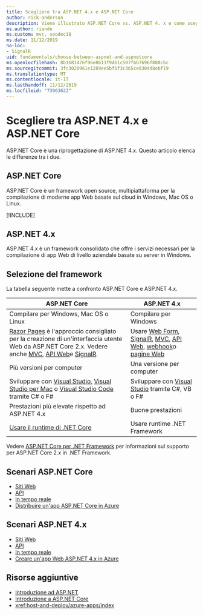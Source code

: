 ```yaml
---
title: Scegliere tra ASP.NET 4.x e ASP.NET Core
author: rick-anderson
description: Viene illustrato ASP.NET Core vs. ASP.NET 4. x e come scegliere tra di essi.
ms.author: riande
ms.custom: mvc, seodec18
ms.date: 11/12/2019
no-loc:
- SignalR
uid: fundamentals/choose-between-aspnet-and-aspnetcore
ms.openlocfilehash: 8b1681476f96e8613f9461c507fbb7696f888cbc
ms.sourcegitcommit: 3fc3020961e1289ee5bf5f3c365ce8304d8ebf19
ms.translationtype: MT
ms.contentlocale: it-IT
ms.lasthandoff: 11/12/2019
ms.locfileid: "73963622"
---
```

# <a name="choose-between-aspnet-4x-and-aspnet-core"></a>Scegliere tra ASP.NET 4.x e ASP.NET Core

ASP.NET Core è una riprogettazione di ASP.NET 4.x. Questo articolo elenca le differenze tra i due.

## <a name="aspnet-core"></a>ASP.NET Core

ASP.NET Core è un framework open source, multipiattaforma per la compilazione di moderne app Web basate sul cloud in Windows, Mac OS o Linux.

[!INCLUDE[](~/includes/benefits.md)]

## <a name="aspnet-4x"></a>ASP.NET 4.x

ASP.NET 4.x è un framework consolidato che offre i servizi necessari per la compilazione di app Web di livello aziendale basate su server in Windows.

## <a name="framework-selection"></a>Selezione del framework

La tabella seguente mette a confronto ASP.NET Core e ASP.NET 4.x.

| ASP.NET Core | ASP.NET 4.x |
|---|---|
|Compilare per Windows, Mac OS o Linux|Compilare per Windows|
|[Razor Pages](xref:razor-pages/index) è l'approccio consigliato per la creazione di un'interfaccia utente Web da ASP.NET Core 2.x. Vedere anche [MVC](xref:mvc/overview), [API Web](xref:tutorials/first-web-api)e [SignalR](xref:signalr/introduction).|Usare [Web Form](/aspnet/web-forms), [SignalR](/aspnet/signalr), [MVC](/aspnet/mvc), [API Web](/aspnet/web-api/), [webhook](/aspnet/webhooks/)o [pagine Web](/aspnet/web-pages)|
|Più versioni per computer|Una versione per computer|
|Sviluppare con [Visual Studio](https://visualstudio.microsoft.com/vs/), [Visual Studio per Mac](https://visualstudio.microsoft.com/vs/mac/) o [Visual Studio Code](https://code.visualstudio.com/) tramite C# o F#|Sviluppare con [Visual Studio](https://visualstudio.microsoft.com/vs/) tramite C#, VB o F#|
|Prestazioni più elevate rispetto ad ASP.NET 4.x|Buone prestazioni|
|[Usare il runtime di .NET Core](/dotnet/standard/choosing-core-framework-server)|Usare runtime .NET Framework|

Vedere [ASP.NET Core per .NET Framework](xref:index#target-framework) per informazioni sul supporto per ASP.NET Core 2.x in .NET Framework.

## <a name="aspnet-core-scenarios"></a>Scenari ASP.NET Core

* [Siti Web](xref:tutorials/first-mvc-app/index)
* [API](xref:tutorials/first-web-api)
* [In tempo reale](xref:signalr/index)
* [Distribuire un'app ASP.NET Core in Azure](/azure/app-service/app-service-web-get-started-dotnet)

## <a name="aspnet-4x-scenarios"></a>Scenari ASP.NET 4.x

* [Siti Web](/aspnet/mvc)
* [API](/aspnet/web-api)
* [In tempo reale](/aspnet/signalr)
* [Creare un'app Web ASP.NET 4.x in Azure](/azure/app-service/app-service-web-get-started-dotnet-framework)

## <a name="additional-resources"></a>Risorse aggiuntive

* [Introduzione ad ASP.NET](/aspnet/overview)
* [Introduzione a ASP.NET Core](xref:index)
* <xref:host-and-deploy/azure-apps/index>

